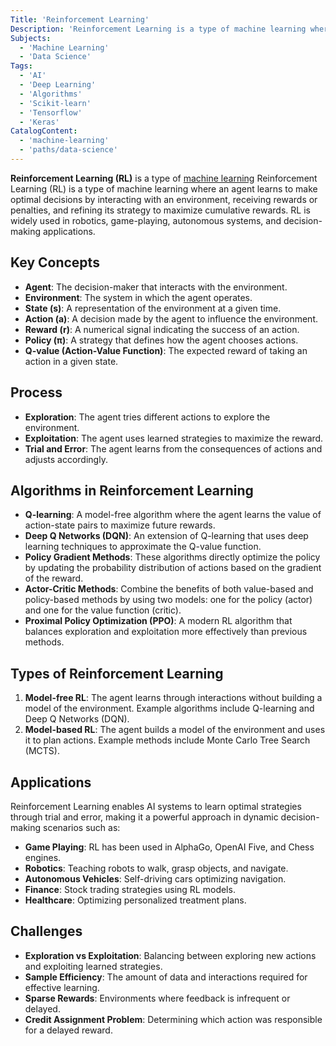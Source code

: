 ```yaml
---
Title: 'Reinforcement Learning'
Description: 'Reinforcement Learning is a type of machine learning where an agent learns to make decisions by performing actions in an environment to maximize cumulative rewards.'
Subjects:
  - 'Machine Learning'
  - 'Data Science'
Tags:
  - 'AI'
  - 'Deep Learning'
  - 'Algorithms'
  - 'Scikit-learn'
  - 'Tensorflow'
  - 'Keras'
CatalogContent:
  - 'machine-learning'
  - 'paths/data-science'
---
```


**Reinforcement Learning (RL)** is a type of [machine learning](https://www.codecademy.com/resources/docs/ai/machine-learning) Reinforcement Learning (RL) is a type of machine learning where an agent learns to make optimal decisions by interacting with an environment, receiving rewards or penalties, and refining its strategy to maximize cumulative rewards. RL is widely used in robotics, game-playing, autonomous systems, and decision-making applications.

## Key Concepts

- **Agent**: The decision-maker that interacts with the environment.
- **Environment**: The system in which the agent operates.
- **State (s)**: A representation of the environment at a given time.
- **Action (a)**: A decision made by the agent to influence the environment.
- **Reward (r)**: A numerical signal indicating the success of an action.
- **Policy (π)**: A strategy that defines how the agent chooses actions.
- **Q-value (Action-Value Function)**: The expected reward of taking an action in a given state.

## Process

- **Exploration**: The agent tries different actions to explore the environment.
- **Exploitation**: The agent uses learned strategies to maximize the reward.
- **Trial and Error**: The agent learns from the consequences of actions and adjusts accordingly.

## Algorithms in Reinforcement Learning

- **Q-learning**: A model-free algorithm where the agent learns the value of action-state pairs to maximize future rewards.
- **Deep Q Networks (DQN)**: An extension of Q-learning that uses deep learning techniques to approximate the Q-value function.
- **Policy Gradient Methods**: These algorithms directly optimize the policy by updating the probability distribution of actions based on the gradient of the reward.
- **Actor-Critic Methods**: Combine the benefits of both value-based and policy-based methods by using two models: one for the policy (actor) and one for the value function (critic).
- **Proximal Policy Optimization (PPO)**: A modern RL algorithm that balances exploration and exploitation more effectively than previous methods.

## Types of Reinforcement Learning

1. **Model-free RL**: The agent learns through interactions without building a model of the environment. Example algorithms include Q-learning and Deep Q Networks (DQN).
2. **Model-based RL**: The agent builds a model of the environment and uses it to plan actions. Example methods include Monte Carlo Tree Search (MCTS).

## Applications

Reinforcement Learning enables AI systems to learn optimal strategies through trial and error, making it a powerful approach in dynamic decision-making scenarios such as:

- **Game Playing**: RL has been used in AlphaGo, OpenAI Five, and Chess engines.
- **Robotics**: Teaching robots to walk, grasp objects, and navigate.
- **Autonomous Vehicles**: Self-driving cars optimizing navigation.
- **Finance**: Stock trading strategies using RL models.
- **Healthcare**: Optimizing personalized treatment plans.

## Challenges

- **Exploration vs Exploitation**: Balancing between exploring new actions and exploiting learned strategies.
- **Sample Efficiency**: The amount of data and interactions required for effective learning.
- **Sparse Rewards**: Environments where feedback is infrequent or delayed.
- **Credit Assignment Problem**: Determining which action was responsible for a delayed reward.
